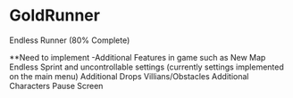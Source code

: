 # GoldRunner
Endless Runner (80% Complete)

**Need to implement
-Additional Features in game such as
  New Map
  Endless Sprint and uncontrollable settings (currently settings implemented on the main menu)
  Additional Drops
  Villians/Obstacles
  Additional Characters
  Pause Screen
